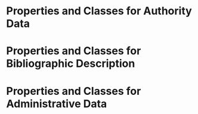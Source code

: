 Properties and Classes for Authority Data
=========================================

Properties and Classes for Bibliographic Description
====================================================

Properties and Classes for Administrative Data
==============================================